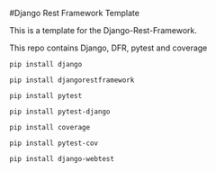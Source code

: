 #Django Rest Framework Template

This is a template for the Django-Rest-Framework.

This repo contains Django, DFR, pytest and coverage

`pip install django`

`pip install djangorestframework`

`pip install pytest`

`pip install pytest-django`

`pip install coverage`

`pip install pytest-cov`

`pip install django-webtest`